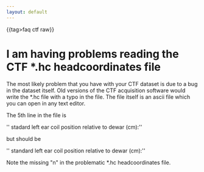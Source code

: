 ```yaml
---
layout: default
---
```


{{tag>faq ctf raw}}

# I am having problems reading the CTF *.hc headcoordinates file

The most likely problem that you have with your CTF dataset is due to a bug in the dataset itself. Old versions of the CTF acquisition software would write the *.hc file with a typo in the file. The file itself is an ascii file which you can open in any text editor.

The 5th line in the file is

'' stadard left ear coil position relative to dewar (cm):''

but should be

'' standard left ear coil position relative to dewar (cm):''

Note the missing "n" in the problematic *.hc headcoordinates file.
